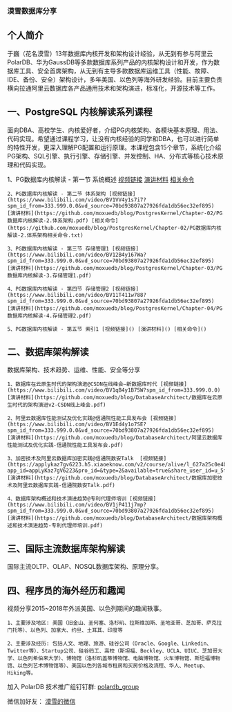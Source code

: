 ### 漠雪数据库分享

## 个人简介

于巍（花名漠雪）13年数据库内核开发和架构设计经验，从无到有参与阿里云PolarDB、华为GaussDB等多款数据库系列产品的内核架构设计和开发，作为数据库工具、安全首席架构，从无到有主导多款数据库运维工具（性能、故障、IDE、备份、安全）架构设计，多年美国、以色列等海外研发经验。目前主要负责横向拉通阿里云数据库各产品通用技术和架构演进，标准化，开源技术等工作。

## 一、PostgreSQL 内核解读系列课程

面向DBA、高校学生、内核爱好者，介绍PG内核架构、各模块基本原理、用法、代码实现。希望通过课程学习，让没有内核经验的同学和DBA，也可以进行简单的特性开发，更深入理解PG配置和运行原理。本课程包含15个章节，系统化介绍PG架构、SQL引擎、执行引擎、存储引擎、并发控制、HA、分布式等核心技术原理和代码实现。

1、PG数据库内核解读 - 第一节 系统概述 
[视频链接](https://www.bilibili.com/video/BV1gV4y147D7?spm_id_from=333.999.0.0&vd_source=70bd93807a27926fda1db56ec32ef895) 
[演讲材料](https://github.com/moxuedb/blog/PostgresKernel/Chapter-01/PG数据库内核解读-1.系统概述.pdf) 
[相关命令](https://github.com/moxuedb/blog/PostgresKernel/Chapter-01/PG数据库内核解读-1.系统概述相关命令.txt)

    2、PG数据库内核解读 - 第二节 体系架构 [视频链接](https://www.bilibili.com/video/BV1VV4y1s7i7?spm_id_from=333.999.0.0&vd_source=70bd93807a27926fda1db56ec32ef895) [演讲材料](https://github.com/moxuedb/blog/PostgresKernel/Chapter-02/PG数据库内核解读-2.体系架构.pdf) [相关命令](https://github.com/moxuedb/blog/PostgresKernel/Chapter-02/PG数据库内核解读-2.体系架构相关命令.txt)

    3、PG数据库内核解读 - 第三节 存储管理1 [视频链接](https://www.bilibili.com/video/BV12B4y167Wa?spm_id_from=333.999.0.0&vd_source=70bd93807a27926fda1db56ec32ef895) [演讲材料](https://github.com/moxuedb/blog/PostgresKernel/Chapter-03/PG数据库内核解读-3.存储管理1.pdf)

    4、PG数据库内核解读 - 第四节 存储管理2 [视频链接](https://www.bilibili.com/video/BV11T411w788?spm_id_from=333.999.0.0&vd_source=70bd93807a27926fda1db56ec32ef895) [演讲材料](https://github.com/moxuedb/blog/PostgresKernel/Chapter-04/PG数据库内核解读-4.存储管理2.pdf)

    5、PG数据库内核解读 - 第五节 索引1 [视频链接]() [演讲材料]() [相关命令]()

## 二、数据库架构解读

数据库架构、技术趋势、运维、性能、安全等分享

    1、数据库在云原生时代的架构演进@CSDN在线峰会—新数据库时代 [视频链接](https://www.bilibili.com/video/BV1qB4y1B75W?spm_id_from=333.999.0.0) [演讲材料](https://github.com/moxuedb/blog/DatabaseArchitect/数据库在云原生时代的架构演进v2-CSDN线上峰会.pdf)

    2、阿里云数据库性能测试及优化实践@信通院性能工具发布会 [视频链接](https://www.bilibili.com/video/BV1Ed4y1o7SE?spm_id_from=333.999.0.0&vd_source=70bd93807a27926fda1db56ec32ef895) [演讲材料](https://github.com/moxuedb/blog/DatabaseArchitect/阿里云数据库性能测试及优化实践-信通院性能工具发布会.pdf)

    3、加密技术及阿里云数据库加密实践@信通院数安Talk  [视频链接](https://applykaz7gv6223.h5.xiaoeknow.com/v2/course/alive/l_627a25c0e4b0812e179790c2?app_id=appLyKaz7gV6223&pro_id=&type=2&available=true&share_user_id=u_5f26cd4df201e_oWQ1sj3xSF&share_type=5&scene=%E5%88%86%E4%BA%AB&is_redirect=1&share_scene=1&entry=2&entry_type=2002) [演讲材料](https://github.com/moxuedb/blog/DatabaseArchitect/数据库加密技术及阿里云数据库实践-信通院数安Talk.pdf)

    4、数据库架构概述和技术演进趋势@专利代理师培训 [视频链接](https://www.bilibili.com/video/BV1jP411j7mp?spm_id_from=333.999.0.0&vd_source=70bd93807a27926fda1db56ec32ef895) [演讲材料](https://github.com/moxuedb/blog/DatabaseArchitect/数据库架构概述和技术演进趋势-专利代理师培训.pdf)


## 三、国际主流数据库架构解读

国际主流OLTP、OLAP、NOSQL数据库架构、原理分享。


## 四、程序员的海外经历和趣闻

视频分享2015~2018年外派美国、以色列期间的趣闻轶事。

    1、主要涉及地区: 美国（旧金山、圣何塞、洛杉矶、拉斯维加斯、圣地亚哥、芝加哥、萨克拉门托等）、以色列、加拿大、约旦、土耳其、印度等

    2、主要涉及经历: 包括人文、地理、旅游、硅谷公司（Oracle、Google、Linkedin、Twitter等）、Startup公司、硅谷码工、高校（斯坦福、Beckley、UCLA、UIUC、芝加哥大学、以色列希伯来大学）、博物馆（洛杉矶盖蒂博物馆、电脑博物馆、火车博物馆、斯坦福博物馆、以色列艺术博物馆等）、美国以色列各城市租房和买房价格及流程、华人、Meetup、Hiking等。



加入 PolarDB 技术推广组钉钉群:
    [polardb_group](https://github.com/moxuedb/blog/polardb_group.png)

微信加好友：
    [漠雪的微信](https://github.com/moxuedb/blog/moxue_wechat.png)

